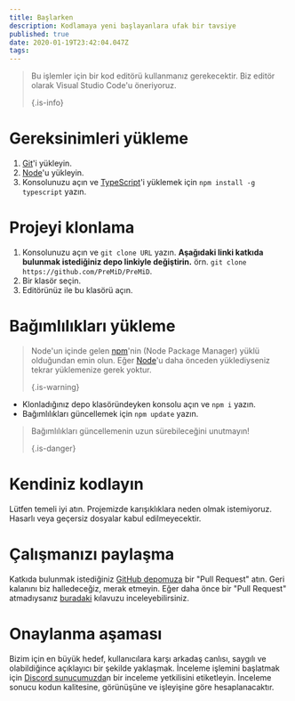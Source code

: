 ```yaml
---
title: Başlarken
description: Kodlamaya yeni başlayanlara ufak bir tavsiye
published: true
date: 2020-01-19T23:42:04.047Z
tags:
---
```


> Bu işlemler için bir kod editörü kullanmanız gerekecektir. Biz editör olarak Visual Studio Code'u öneriyoruz. 
> 
> {.is-info}

# Gereksinimleri yükleme
1. [Git](https://git-scm.com/)'i yükleyin.
2. [Node](https://nodejs.org/en/)'u yükleyin.
3. Konsolunuzu açın ve [TypeScript](https://www.typescriptlang.org/index.html#download-links)'i yüklemek için `npm install -g typescript` yazın.

# Projeyi klonlama
1. Konsolunuzu açın ve `git clone URL` yazın. **Aşağıdaki linki katkıda bulunmak istediğiniz depo linkiyle değiştirin.** örn. `git clone https://github.com/PreMiD/PreMiD`.
2. Bir klasör seçin.
3. Editörünüz ile bu klasörü açın.

# Bağımlılıkları yükleme
> Node'un içinde gelen [npm](https://www.npmjs.com/)'nin (Node Package Manager) yüklü olduğundan emin olun. Eğer [Node](https://nodejs.org/en/)'u daha önceden yüklediyseniz tekrar yüklemenize gerek yoktur. 
> 
> {.is-warning}

- Klonladığınız depo klasöründeyken konsolu açın ve `npm i` yazın.
- Bağımlılıkları güncellemek için `npm update` yazın.

> Bağımlılıkları güncellemenin uzun sürebileceğini unutmayın! 
> 
> {.is-danger}

# Kendiniz kodlayın
Lütfen temeli iyi atın. Projemizde karışıklıklara neden olmak istemiyoruz. Hasarlı veya geçersiz dosyalar kabul edilmeyecektir.

# Çalışmanızı paylaşma
Katkıda bulunmak istediğiniz [GitHub depomuza](https://github.com/PreMiD/) bir "Pull Request" atın. Geri kalanını biz halledeceğiz, merak etmeyin. Eğer daha önce bir "Pull Request" atmadıysanız [buradaki](https://help.github.com/en/articles/creating-a-pull-request) kılavuzu inceleyebilirsiniz.

# Onaylanma aşaması
Bizim için en büyük hedef, kullanıcılara karşı arkadaş canlısı, saygılı ve olabildiğince açıklayıcı bir şekilde yaklaşmak. İnceleme işlemini başlatmak için [Discord sunucumuzda](https://discord.gg/PreMiD)n bir inceleme yetkilisini etiketleyin. İnceleme sonucu kodun kalitesine, görünüşüne ve işleyişine göre hesaplanacaktır.